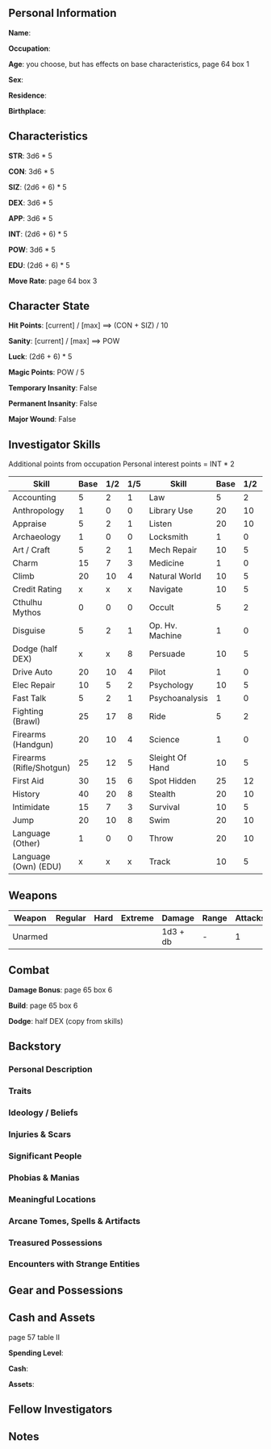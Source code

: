 ## Personal Information

**Name**: 

**Occupation**: 

**Age**: you choose, but has effects on base characteristics, page 64 box 1

**Sex**: 

**Residence**: 

**Birthplace**: 

## Characteristics

**STR**: 3d6 * 5

**CON**: 3d6 * 5

**SIZ**: (2d6 + 6) * 5 

**DEX**: 3d6 * 5

**APP**: 3d6 * 5

**INT**: (2d6 + 6) * 5 

**POW**: 3d6 * 5

**EDU**: (2d6 + 6) * 5

**Move Rate**: page 64 box 3

## Character State

**Hit Points**: [current] / [max] ==> (CON + SIZ) / 10

**Sanity**: [current] / [max] ==> POW

**Luck**: (2d6 + 6) * 5

**Magic Points**: POW / 5

**Temporary Insanity**: False

**Permanent Insanity**: False

**Major Wound**: False

## Investigator Skills

Additional points from occupation
Personal interest points = INT * 2

| Skill                    | Base | 1/2 | 1/5 | Skill           | Base | 1/2 | 1/5  |
|--------------------------|------|-----|-----|-----------------|------|-----|------|
| Accounting               | 5    | 2   | 1   | Law             | 5    | 2   | 1    |
| Anthropology             | 1    | 0   | 0   | Library Use     | 20   | 10  | 4    |
| Appraise                 | 5    | 2   | 1   | Listen          | 20   | 10  | 4    |
| Archaeology              | 1    | 0   | 0   | Locksmith       | 1    | 0   | 0    |
| Art / Craft              | 5    | 2   | 1   | Mech Repair     | 10   | 5   | 2    |
| Charm                    | 15   | 7   | 3   | Medicine        | 1    | 0   | 0    |
| Climb                    | 20   | 10  | 4   | Natural World   | 10   | 5   | 2    |
| Credit Rating            | x    | x   | x   | Navigate        | 10   | 5   | 2    |
| Cthulhu Mythos           | 0    | 0   | 0   | Occult          | 5    | 2   | 1    |
| Disguise                 | 5    | 2   | 1   | Op. Hv. Machine | 1    | 0   | 0    |
| Dodge (half DEX)         | x    | x   | 8   | Persuade        | 10   | 5   | 2    |
| Drive Auto               | 20   | 10  | 4   | Pilot           | 1    | 0   | 0    |
| Elec Repair              | 10   | 5   | 2   | Psychology      | 10   | 5   | 2    |
| Fast Talk                | 5    | 2   | 1   | Psychoanalysis  | 1    | 0   | 0    |
| Fighting (Brawl)         | 25   | 17  | 8   | Ride            | 5    | 2   | 1    |
| Firearms (Handgun)       | 20   | 10  | 4   | Science         | 1    | 0   | 0    |
| Firearms (Rifle/Shotgun) | 25   | 12  | 5   | Sleight Of Hand | 10   | 5   | 2    |
| First Aid                | 30   | 15  | 6   | Spot Hidden     | 25   | 12  | 5    |
| History                  | 40   | 20  | 8   | Stealth         | 20   | 10  | 4    |
| Intimidate               | 15   | 7   | 3   | Survival        | 10   | 5   | 2    |
| Jump                     | 20   | 10  | 8   | Swim            | 20   | 10  | 4    |
| Language (Other)         | 1    | 0   | 0   | Throw           | 20   | 10  | 4    |
| Language (Own) (EDU)     | x    | x   | x   | Track           | 10   | 5   | 2    |

## Weapons
| Weapon  | Regular | Hard | Extreme | Damage   | Range | Attacks | Ammo | Malfunction |
|---------|---------|------|---------|----------|-------|---------|------|-------------|
| Unarmed |         |      |         | 1d3 + db | -     | 1       | -    | -           |

## Combat

**Damage Bonus**: page 65 box 6

**Build**: page 65 box 6

**Dodge**: half DEX (copy from skills)

## Backstory

### Personal Description

### Traits

### Ideology / Beliefs 

### Injuries & Scars

### Significant People

### Phobias & Manias

### Meaningful Locations

### Arcane Tomes, Spells & Artifacts

### Treasured Possessions

### Encounters with Strange Entities

## Gear and Possessions

## Cash and Assets

page 57 table II

**Spending Level**: 

**Cash**: 

**Assets**: 

## Fellow Investigators

## Notes
